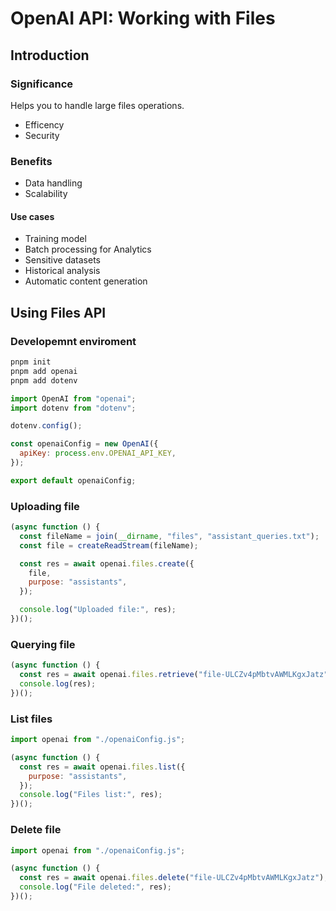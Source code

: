 # OpenAI API: Working with Files

## Introduction

### Significance

Helps you to handle large files operations.

- Efficency
- Security

### Benefits

- Data handling
- Scalability

#### Use cases

- Training model
- Batch processing for Analytics
- Sensitive datasets
- Historical analysis
- Automatic content generation

## Using Files API

### Developemnt enviroment

```sh
pnpm init
pnpm add openai
pnpm add dotenv
```

```js
import OpenAI from "openai";
import dotenv from "dotenv";

dotenv.config();

const openaiConfig = new OpenAI({
  apiKey: process.env.OPENAI_API_KEY,
});

export default openaiConfig;
```

### Uploading file

```js
(async function () {
  const fileName = join(__dirname, "files", "assistant_queries.txt");
  const file = createReadStream(fileName);

  const res = await openai.files.create({
    file,
    purpose: "assistants",
  });

  console.log("Uploaded file:", res);
})();
```

### Querying file

```js
(async function () {
  const res = await openai.files.retrieve("file-ULCZv4pMbtvAWMLKgxJatz");
  console.log(res);
})();
```

### List files

```js
import openai from "./openaiConfig.js";

(async function () {
  const res = await openai.files.list({
    purpose: "assistants",
  });
  console.log("Files list:", res);
})();
```

### Delete file

```js
import openai from "./openaiConfig.js";

(async function () {
  const res = await openai.files.delete("file-ULCZv4pMbtvAWMLKgxJatz");
  console.log("File deleted:", res);
})();

```
